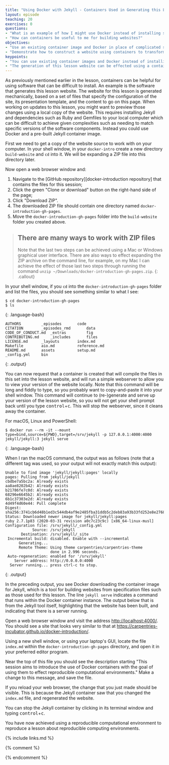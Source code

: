 ```yaml
---
title: "Using Docker with Jekyll - Containers Used in Generating this Lesson"
layout: episode
teaching: 20
exercises: 0
questions:
- "What is an example of how I might use Docker instead of installing software?"
- "How can containers be useful to me for building websites?"
objectives:
- "Use an existing container image and Docker in place of complicated software installation work."
- "Demonstrate how to construct a website using containers to transform a specification into a fully-presented website."
keypoints:
- "You can use existing container images and Docker instead of installing additional software."
- "The generation of this lesson website can be effected using a container."
---
```


As previously mentioned earlier in the lesson, containers can be helpful for
using software that can be difficult to install.  An example is the software
that generates this lesson website.  The website for this lesson is generated mechanically,
based on a set of files that specify the configuration of the site, its presentation template,
and the content to go on this page.  When working on updates to this lesson,
you might want to preview those changes using a local copy of the website.
This requires installing Jekyll and dependencies such as Ruby and Gemfiles to your local computer
which can be difficult to achieve given complexities such as needing to match specific versions of the software components. Instead you could use Docker and a pre-built Jekyll container image.

First we need to get a copy of the website source to work with on your computer.
In your shell window, in your `docker-intro` create a new directory `build-website` and `cd` into it. We will be expanding a ZIP file into this directory later. 

Now open a web browser window and:
1. Navigate to the [GitHub repository][docker-introduction repository] that contains the files for this session;
2. Click the green "Clone or download" button on the right-hand side of the page;
3. Click "Download ZIP".
4. The downloaded ZIP file should contain one directory named `docker-introduction-gh-pages`.
5. Move the `docker-introduction-gh-pages` folder into the `build-website` folder you created above.

> ## There are many ways to work with ZIP files
> Note that the last two steps can be achieved using a Mac or Windows graphical user interface. There are also ways to effect expanding the ZIP archive on the command line, for example, on my Mac I can achieve the effect of those last two steps through running the command `unzip ~/Downloads/docker-introduction-gh-pages.zip`.
{: .callout}

In your shell window, if you `cd` into the `docker-introduction-gh-pages` folder and list the files, you should see something similar to what I see:
~~~
$ cd docker-introduction-gh-pages
$ ls
~~~
{: .language-bash}
~~~
AUTHORS			_episodes		code
CITATION		_episodes_rmd		data
CODE_OF_CONDUCT.md	_extras			fig
CONTRIBUTING.md		_includes		files
LICENSE.md		_layouts		index.md
Makefile		aio.md			reference.md
README.md		assets			setup.md
_config.yml		bin
~~~
{: .output}

You can now request that a container is created that will compile the files in this set into the lesson website, and will run a simple webserver to allow you to view your version of the website locally. Note that this command will be long and fiddly to type, so you probably want to copy-and-paste it into your shell window. This command will continue to (re-)generate and serve up your version of the lesson website, so you will not get your shell prompt back until you type <kbd>control</kbd>+<kbd>c</kbd>. This will stop the webserver, since it cleans away the container.

For macOS, Linux and PowerShell:
~~~
$ docker run --rm -it --mount type=bind,source=${PWD},target=/srv/jekyll -p 127.0.0.1:4000:4000 jekyll/jekyll:3 jekyll serve
~~~
{: .language-bash}

When I ran the macOS command, the output was as follows (note that a different tag was used, so your output will not exactly match this output):
~~~
Unable to find image 'jekyll/jekyll:pages' locally
pages: Pulling from jekyll/jekyll
cbdbe7a5bc2a: Already exists 
aa8ae8202b42: Already exists 
b21786fe7c0d: Already exists 
68296e6645b2: Already exists 
6b1c37303e2d: Already exists 
4d49f4d60e44: Pull complete 
Digest: sha256:3741cb6d48b1ed3c544db4af9e2485fba31ddb5c2deb83a93b33fd252e8e2768
Status: Downloaded newer image for jekyll/jekyll:pages
ruby 2.7.1p83 (2020-03-31 revision a0c7c23c9c) [x86_64-linux-musl]
Configuration file: /srv/jekyll/_config.yml
            Source: /srv/jekyll
       Destination: /srv/jekyll/_site
 Incremental build: disabled. Enable with --incremental
      Generating... 
      Remote Theme: Using theme carpentries/carpentries-theme
                    done in 2.996 seconds.
 Auto-regeneration: enabled for '/srv/jekyll'
    Server address: http://0.0.0.0:4000
  Server running... press ctrl-c to stop.
~~~
{: .output}

In the preceding output, you see Docker downloading the container image for Jekyll, which is a tool for building websites from specification files such as those used for this lesson. The line `jekyll serve` indicates a command that runs within the Docker container instance. The output below that is from the Jekyll tool itself, highlighting that the website has been built, and indicating that there is a server running.

Open a web browser window and visit the address <http://localhost:4000/>. You should see a site that looks very similar to that at <https://carpentries-incubator.github.io/docker-introduction/>.

Using a new shell window, or using your laptop's GUI, locate the file `index.md` within the `docker-introduction-gh-pages` directory, and open it in your preferred editor program.

Near the top of this file you should see the description starting "This session aims to introduce the use of Docker containers with the goal of using them to effect reproducible computational environments." Make a change to this message, and save the file.

If you reload your web browser, the change that you just made should be visible. This is because the Jekyll container saw that you changed the `index.md` file, and regenerated the website.

You can stop the Jekyll container by clicking in its terminal window and typing <kbd>control</kbd>+<kbd>c</kbd>.

You have now achieved using a reproducible computational environment to reproduce a lesson about reproducible computing environments.

{% include links.md %}

{% comment %}
<!--  LocalWords:  keypoints _episodes_rmd CODE_OF_CONDUCT.md aio.md
 -->
<!--  LocalWords:  CONTRIBUTING.md LICENSE.md index.md reference.md
 -->
<!--  LocalWords:  README.md setup.md _config.yml webserver srv
 -->
<!--  LocalWords:  jekyll x86_64-linux-musl favicons github.io
 -->
<!--  LocalWords:  links.md _episodes_rmd _config.yml endcomment
 -->
{% endcomment %}
